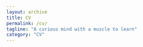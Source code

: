 ```yaml
---
layout: archive
title: CV
permalink: /cv/
tagline: "A curious mind with a muscle to learn"
category: "CV"
---
```

